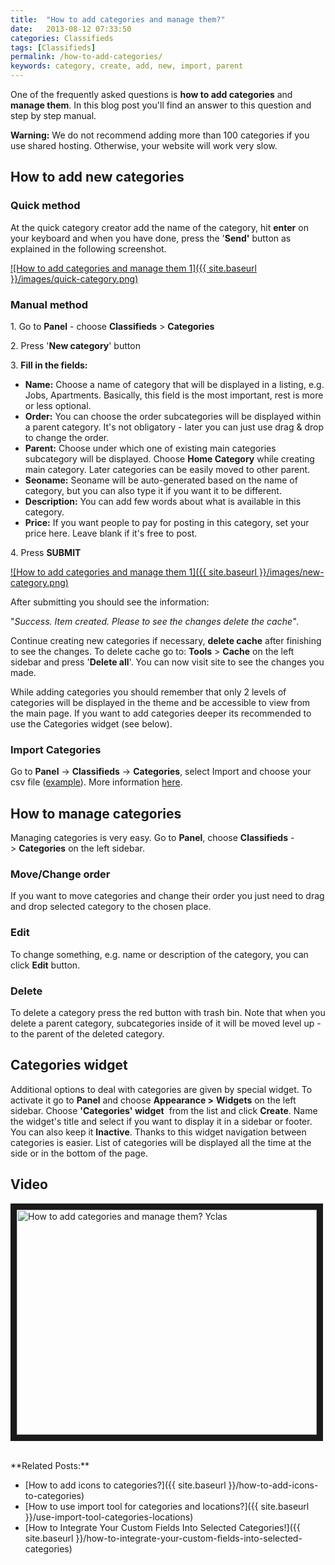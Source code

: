 ```yaml
---
title:  "How to add categories and manage them?"
date:   2013-08-12 07:33:50
categories: Classifieds
tags: [Classifieds]
permalink: /how-to-add-categories/
keywords: category, create, add, new, import, parent
---
```

One of the frequently asked questions is **how to add categories** and **manage them**. In this blog post you'll find an answer to this question and step by step manual.

<div class="alert alert-warning">
<strong><i class="glyphicon glyphicon-warning-sign"></i> Warning:</strong> We do not recommend adding more than 100 categories if you use shared hosting. Otherwise, your website will work very slow.
</div>

## How to add new categories

### Quick method

At the quick category creator add the name of the category, hit **enter** on your keyboard and when you have done, press the '**Send'** button as explained in the following screenshot.

<a href="{{ site.baseurl }}/images/quick-category.png" class="thumbnail gallery-item" data-gallery>
![How to add categories and manage them 1]({{ site.baseurl }}/images/quick-category.png)
</a>

### Manual method

1\. Go to **Panel** \- choose **Classifieds** > **Categories**

2\. Press '**New category**' button

3\. **Fill in the fields:**

  * **Name:** Choose a name of category that will be displayed in a listing, e.g. Jobs, Apartments. Basically, this field is the most important, rest is more or less optional.
  * **Order:** You can choose the order subcategories will be displayed within a parent category. It's not obligatory - later you can just use drag & drop to change the order.
  * **Parent:** Choose under which one of existing main categories subcategory will be displayed. Choose **Home Category** while creating main category. Later categories can be easily moved to other parent.
  * **Seoname:** Seoname will be auto-generated based on the name of category, but you can also type it if you want it to be different.
  * **Description:** You can add few words about what is available in this category.
  * **Price:** If you want people to pay for posting in this category, set your price here. Leave blank if it's free to post.

4\. Press **SUBMIT** 

<a href="{{ site.baseurl }}/images/new-category.png" class="thumbnail gallery-item" data-gallery>
![How to add categories and manage them 1]({{ site.baseurl }}/images/new-category.png)
</a>

After submitting you should see the information: 

"_Success. Item created. Please to see the changes delete the cache"_. 

Continue creating new categories if necessary, **delete cache** after finishing to see the changes. To delete cache go to: **Tools** > **Cache** on the left sidebar and press '**Delete all**'. You can now visit site to see the changes you made. 

While adding categories you should remember that only 2 levels of categories will be displayed in the theme and be accessible to view from the main page. If you want to add categories deeper its recommended to use the Categories widget (see below). 

### Import Categories

Go to **Panel** -> **Classifieds** -> **Categories**, select Import and choose your csv file ([example](https://docs.google.com/uc?id=0B60e9iwQucDwTm1NRGlqcEZwdGM&export=download)). More information [here](http://docs.yclas.com/use-import-tool-categories-locations/#import-categories).

## How to manage categories

Managing categories is very easy. Go to **Panel**, choose **Classifieds** -> **Categories** on the left sidebar. 

### Move/Change order

If you want to move categories and change their order you just need to drag and drop selected category to the chosen place. 

### Edit

To change something, e.g. name or description of the category, you can click **Edit** button. 

### Delete

To delete a category press the red button with trash bin. Note that when you delete a parent category, subcategories inside of it will be moved level up - to the parent of the deleted category.

## Categories widget

Additional options to deal with categories are given by special widget. To activate it go to **Panel** and choose **Appearance >** **Widgets** on the left sidebar. Choose **'Categories' widget**  from the list and click **Create**. Name the widget's title and select if you want to display it in a sidebar or footer. You can also keep it **Inactive**. Thanks to this widget navigation between categories is easier. List of categories will be displayed all the time at the side or in the bottom of the page.

## Video

<a href="https://www.youtube.com/watch?list=PLADsfC2D70AXzqrfNXtYPoE4LSFDHXL2U&v=wWlZm1YTZq8" target="_blank"><img src="http://img.youtube.com/vi/wWlZm1YTZq8/0.jpg" alt="How to add categories and manage them? Yclas" width="480" height="360" border="10" /></a>

<br>
**Related Posts:**

  * [How to add icons to categories?]({{ site.baseurl }}/how-to-add-icons-to-categories)
  * [How to use import tool for categories and locations?]({{ site.baseurl }}/use-import-tool-categories-locations)
  * [How to Integrate Your Custom Fields Into Selected Categories!]({{ site.baseurl }}/how-to-integrate-your-custom-fields-into-selected-categories)